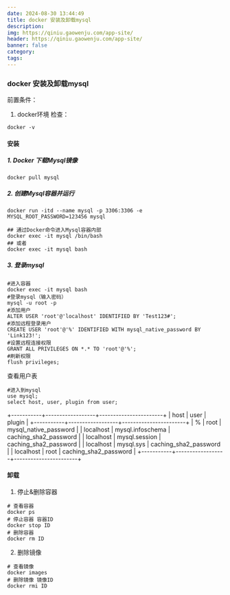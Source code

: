 ```yaml
---
date: 2024-08-30 13:44:49
title: docker 安装及卸载mysql
description: 
img: https://qiniu.gaowenju.com/app-site/
header: https://qiniu.gaowenju.com/app-site/
banner: false
category: 
tags: 
---
```



### docker 安装及卸载mysql

前置条件：
1. docker环境
   检查：
```shell
docker -v
```
#### 安装

##### 1. Docker 下载Mysql镜像

```shell
docker pull mysql
```


##### 2. 创建Mysql容器并运行

```shell
docker run -itd --name mysql -p 3306:3306 -e MYSQL_ROOT_PASSWORD=123456 mysql
```

```shell
## 通过Docker命令进入Mysql容器内部
docker exec -it mysql /bin/bash
## 或者
docker exec -it mysql bash
```

##### 3. 登录mysql

```shell
#进入容器
docker exec -it mysql bash
#登录mysql（输入密码）
mysql -u root -p
#添加用户
ALTER USER 'root'@'localhost' IDENTIFIED BY 'Test123#';
#添加远程登录用户
CREATE USER 'root'@'%' IDENTIFIED WITH mysql_native_password BY 'Link123!';
#设置远程连接权限
GRANT ALL PRIVILEGES ON *.* TO 'root'@'%';
#刷新权限
flush privileges;
```

查看用户表

```shell
#进入到mysql
use mysql;
select host, user, plugin from user;
```

+-----------+------------------+-----------------------+
| host      | user             | plugin                |
+-----------+------------------+-----------------------+
| %         | root             | mysql_native_password |
| localhost | mysql.infoschema | caching_sha2_password |
| localhost | mysql.session    | caching_sha2_password |
| localhost | mysql.sys        | caching_sha2_password |
| localhost | root             | caching_sha2_password |
+-----------+------------------+-----------------------+


#### 卸载

1. 停止&删除容器

```shell
# 查看容器
docker ps
# 停止容器 容器ID
docker stop ID
# 删除容器
docker rm ID
```

2. 删除镜像

```shell
# 查看镜像
docker images
# 删除镜像 镜像ID
docker rmi ID
```
